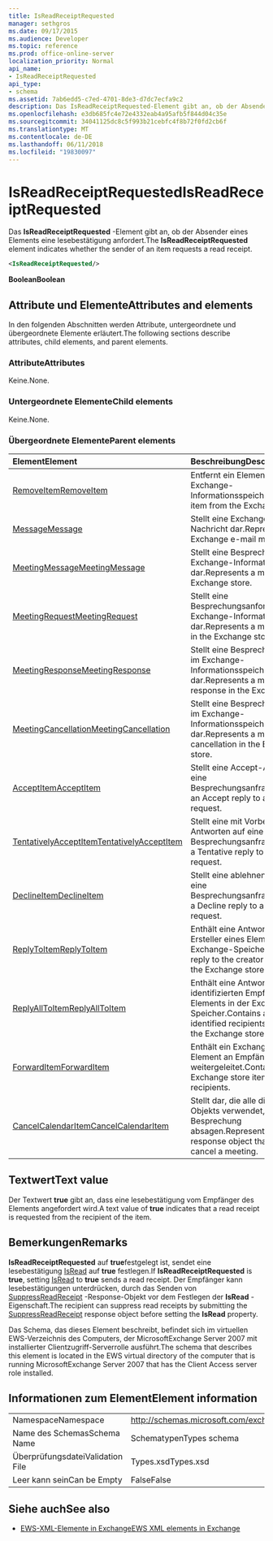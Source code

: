 ```yaml
---
title: IsReadReceiptRequested
manager: sethgros
ms.date: 09/17/2015
ms.audience: Developer
ms.topic: reference
ms.prod: office-online-server
localization_priority: Normal
api_name:
- IsReadReceiptRequested
api_type:
- schema
ms.assetid: 7ab6edd5-c7ed-4701-8de3-d7dc7ecfa9c2
description: Das IsReadReceiptRequested-Element gibt an, ob der Absender eines Elements eine lesebestätigung anfordert.
ms.openlocfilehash: e3db685fc4e72e4332eab4a95afb5f844d04c35e
ms.sourcegitcommit: 34041125dc8c5f993b21cebfc4f8b72f0fd2cb6f
ms.translationtype: MT
ms.contentlocale: de-DE
ms.lasthandoff: 06/11/2018
ms.locfileid: "19830097"
---
```

# <a name="isreadreceiptrequested"></a><span data-ttu-id="da4f1-103">IsReadReceiptRequested</span><span class="sxs-lookup"><span data-stu-id="da4f1-103">IsReadReceiptRequested</span></span>

<span data-ttu-id="da4f1-104">Das **IsReadReceiptRequested** -Element gibt an, ob der Absender eines Elements eine lesebestätigung anfordert.</span><span class="sxs-lookup"><span data-stu-id="da4f1-104">The **IsReadReceiptRequested** element indicates whether the sender of an item requests a read receipt.</span></span> 
  
```xml
<IsReadReceiptRequested/>
```

 <span data-ttu-id="da4f1-105">**Boolean**</span><span class="sxs-lookup"><span data-stu-id="da4f1-105">**Boolean**</span></span>
## <a name="attributes-and-elements"></a><span data-ttu-id="da4f1-106">Attribute und Elemente</span><span class="sxs-lookup"><span data-stu-id="da4f1-106">Attributes and elements</span></span>

<span data-ttu-id="da4f1-107">In den folgenden Abschnitten werden Attribute, untergeordnete und übergeordnete Elemente erläutert.</span><span class="sxs-lookup"><span data-stu-id="da4f1-107">The following sections describe attributes, child elements, and parent elements.</span></span>
  
### <a name="attributes"></a><span data-ttu-id="da4f1-108">Attribute</span><span class="sxs-lookup"><span data-stu-id="da4f1-108">Attributes</span></span>

<span data-ttu-id="da4f1-109">Keine.</span><span class="sxs-lookup"><span data-stu-id="da4f1-109">None.</span></span>
  
### <a name="child-elements"></a><span data-ttu-id="da4f1-110">Untergeordnete Elemente</span><span class="sxs-lookup"><span data-stu-id="da4f1-110">Child elements</span></span>

<span data-ttu-id="da4f1-111">Keine.</span><span class="sxs-lookup"><span data-stu-id="da4f1-111">None.</span></span>
  
### <a name="parent-elements"></a><span data-ttu-id="da4f1-112">Übergeordnete Elemente</span><span class="sxs-lookup"><span data-stu-id="da4f1-112">Parent elements</span></span>

|<span data-ttu-id="da4f1-113">**Element**</span><span class="sxs-lookup"><span data-stu-id="da4f1-113">**Element**</span></span>|<span data-ttu-id="da4f1-114">**Beschreibung**</span><span class="sxs-lookup"><span data-stu-id="da4f1-114">**Description**</span></span>|
|:-----|:-----|
|[<span data-ttu-id="da4f1-115">RemoveItem</span><span class="sxs-lookup"><span data-stu-id="da4f1-115">RemoveItem</span></span>](removeitem.md) <br/> |<span data-ttu-id="da4f1-116">Entfernt ein Element aus dem Exchange-Informationsspeicher.</span><span class="sxs-lookup"><span data-stu-id="da4f1-116">Removes an item from the Exchange store.</span></span>  <br/> |
|[<span data-ttu-id="da4f1-117">Message</span><span class="sxs-lookup"><span data-stu-id="da4f1-117">Message</span></span>](message-ex15websvcsotherref.md) <br/> |<span data-ttu-id="da4f1-118">Stellt eine Exchange-E-Mail-Nachricht dar.</span><span class="sxs-lookup"><span data-stu-id="da4f1-118">Represents an Exchange e-mail message.</span></span>  <br/> |
|[<span data-ttu-id="da4f1-119">MeetingMessage</span><span class="sxs-lookup"><span data-stu-id="da4f1-119">MeetingMessage</span></span>](meetingmessage.md) <br/> |<span data-ttu-id="da4f1-120">Stellt eine Besprechung im Exchange-Informationsspeicher dar.</span><span class="sxs-lookup"><span data-stu-id="da4f1-120">Represents a meeting in the Exchange store.</span></span>  <br/> |
|[<span data-ttu-id="da4f1-121">MeetingRequest</span><span class="sxs-lookup"><span data-stu-id="da4f1-121">MeetingRequest</span></span>](meetingrequest.md) <br/> |<span data-ttu-id="da4f1-122">Stellt eine Besprechungsanforderung im Exchange-Informationsspeicher dar.</span><span class="sxs-lookup"><span data-stu-id="da4f1-122">Represents a meeting request in the Exchange store.</span></span>  <br/> |
|[<span data-ttu-id="da4f1-123">MeetingResponse</span><span class="sxs-lookup"><span data-stu-id="da4f1-123">MeetingResponse</span></span>](meetingresponse.md) <br/> |<span data-ttu-id="da4f1-124">Stellt eine Besprechungsantwort im Exchange-Informationsspeicher dar.</span><span class="sxs-lookup"><span data-stu-id="da4f1-124">Represents a meeting response in the Exchange store.</span></span>  <br/> |
|[<span data-ttu-id="da4f1-125">MeetingCancellation</span><span class="sxs-lookup"><span data-stu-id="da4f1-125">MeetingCancellation</span></span>](meetingcancellation.md) <br/> |<span data-ttu-id="da4f1-126">Stellt eine Besprechungsabsage im Exchange-Informationsspeicher dar.</span><span class="sxs-lookup"><span data-stu-id="da4f1-126">Represents a meeting cancellation in the Exchange store.</span></span>  <br/> |
|[<span data-ttu-id="da4f1-127">AcceptItem</span><span class="sxs-lookup"><span data-stu-id="da4f1-127">AcceptItem</span></span>](acceptitem.md) <br/> |<span data-ttu-id="da4f1-128">Stellt eine Accept-Antwort auf eine Besprechungsanfrage.</span><span class="sxs-lookup"><span data-stu-id="da4f1-128">Represents an Accept reply to a meeting request.</span></span>  <br/> |
|[<span data-ttu-id="da4f1-129">TentativelyAcceptItem</span><span class="sxs-lookup"><span data-stu-id="da4f1-129">TentativelyAcceptItem</span></span>](tentativelyacceptitem.md) <br/> |<span data-ttu-id="da4f1-130">Stellt eine mit Vorbehalt Antworten auf eine Besprechungsanfrage.</span><span class="sxs-lookup"><span data-stu-id="da4f1-130">Represents a Tentative reply to a meeting request.</span></span>  <br/> |
|[<span data-ttu-id="da4f1-131">DeclineItem</span><span class="sxs-lookup"><span data-stu-id="da4f1-131">DeclineItem</span></span>](declineitem.md) <br/> |<span data-ttu-id="da4f1-132">Stellt eine ablehnen Antwort auf eine Besprechungsanfrage.</span><span class="sxs-lookup"><span data-stu-id="da4f1-132">Represents a Decline reply to a meeting request.</span></span>  <br/> |
|[<span data-ttu-id="da4f1-133">ReplyToItem</span><span class="sxs-lookup"><span data-stu-id="da4f1-133">ReplyToItem</span></span>](replytoitem.md) <br/> |<span data-ttu-id="da4f1-134">Enthält eine Antwort an den Ersteller eines Elements in der Exchange-Speicher.</span><span class="sxs-lookup"><span data-stu-id="da4f1-134">Contains a reply to the creator of an item in the Exchange store.</span></span>  <br/> |
|[<span data-ttu-id="da4f1-135">ReplyAllToItem</span><span class="sxs-lookup"><span data-stu-id="da4f1-135">ReplyAllToItem</span></span>](replyalltoitem.md) <br/> |<span data-ttu-id="da4f1-136">Enthält eine Antwort an alle identifizierten Empfänger eines Elements in der Exchange-Speicher.</span><span class="sxs-lookup"><span data-stu-id="da4f1-136">Contains a reply to all identified recipients of an item in the Exchange store.</span></span>  <br/> |
|[<span data-ttu-id="da4f1-137">ForwardItem</span><span class="sxs-lookup"><span data-stu-id="da4f1-137">ForwardItem</span></span>](forwarditem.md) <br/> |<span data-ttu-id="da4f1-138">Enthält ein Exchange-Speicher-Element an Empfänger weitergeleitet.</span><span class="sxs-lookup"><span data-stu-id="da4f1-138">Contains an Exchange store item to forward to recipients.</span></span>  <br/> |
|[<span data-ttu-id="da4f1-139">CancelCalendarItem</span><span class="sxs-lookup"><span data-stu-id="da4f1-139">CancelCalendarItem</span></span>](cancelcalendaritem.md) <br/> |<span data-ttu-id="da4f1-140">Stellt dar, die alle die Antwort-Objekts verwendet, um eine Besprechung absagen.</span><span class="sxs-lookup"><span data-stu-id="da4f1-140">Represents the response object thatis used to cancel a meeting.</span></span>  <br/> |
   
## <a name="text-value"></a><span data-ttu-id="da4f1-141">Textwert</span><span class="sxs-lookup"><span data-stu-id="da4f1-141">Text value</span></span>

<span data-ttu-id="da4f1-142">Der Textwert **true** gibt an, dass eine lesebestätigung vom Empfänger des Elements angefordert wird.</span><span class="sxs-lookup"><span data-stu-id="da4f1-142">A text value of **true** indicates that a read receipt is requested from the recipient of the item.</span></span> 
  
## <a name="remarks"></a><span data-ttu-id="da4f1-143">Bemerkungen</span><span class="sxs-lookup"><span data-stu-id="da4f1-143">Remarks</span></span>

<span data-ttu-id="da4f1-144">**IsReadReceiptRequested** auf **true**festgelegt ist, sendet eine lesebestätigung [IsRead](isread.md) auf **true** festlegen.</span><span class="sxs-lookup"><span data-stu-id="da4f1-144">If **IsReadReceiptRequested** is **true**, setting [IsRead](isread.md) to **true** sends a read receipt.</span></span> <span data-ttu-id="da4f1-145">Der Empfänger kann lesebestätigungen unterdrücken, durch das Senden von [SuppressReadReceipt](suppressreadreceipt.md) -Response-Objekt vor dem Festlegen der **IsRead** -Eigenschaft.</span><span class="sxs-lookup"><span data-stu-id="da4f1-145">The recipient can suppress read receipts by submitting the [SuppressReadReceipt](suppressreadreceipt.md) response object before setting the **IsRead** property.</span></span> 
  
<span data-ttu-id="da4f1-146">Das Schema, das dieses Element beschreibt, befindet sich im virtuellen EWS-Verzeichnis des Computers, der MicrosoftExchange Server 2007 mit installierter Clientzugriff-Serverrolle ausführt.</span><span class="sxs-lookup"><span data-stu-id="da4f1-146">The schema that describes this element is located in the EWS virtual directory of the computer that is running MicrosoftExchange Server 2007 that has the Client Access server role installed.</span></span>
  
## <a name="element-information"></a><span data-ttu-id="da4f1-147">Informationen zum Element</span><span class="sxs-lookup"><span data-stu-id="da4f1-147">Element information</span></span>

|||
|:-----|:-----|
|<span data-ttu-id="da4f1-148">Namespace</span><span class="sxs-lookup"><span data-stu-id="da4f1-148">Namespace</span></span>  <br/> |http://schemas.microsoft.com/exchange/services/2006/types  <br/> |
|<span data-ttu-id="da4f1-149">Name des Schemas</span><span class="sxs-lookup"><span data-stu-id="da4f1-149">Schema Name</span></span>  <br/> |<span data-ttu-id="da4f1-150">Schematypen</span><span class="sxs-lookup"><span data-stu-id="da4f1-150">Types schema</span></span>  <br/> |
|<span data-ttu-id="da4f1-151">Überprüfungsdatei</span><span class="sxs-lookup"><span data-stu-id="da4f1-151">Validation File</span></span>  <br/> |<span data-ttu-id="da4f1-152">Types.xsd</span><span class="sxs-lookup"><span data-stu-id="da4f1-152">Types.xsd</span></span>  <br/> |
|<span data-ttu-id="da4f1-153">Leer kann sein</span><span class="sxs-lookup"><span data-stu-id="da4f1-153">Can be Empty</span></span>  <br/> |<span data-ttu-id="da4f1-154">False</span><span class="sxs-lookup"><span data-stu-id="da4f1-154">False</span></span>  <br/> |
   
## <a name="see-also"></a><span data-ttu-id="da4f1-155">Siehe auch</span><span class="sxs-lookup"><span data-stu-id="da4f1-155">See also</span></span>



- [<span data-ttu-id="da4f1-156">EWS-XML-Elemente in Exchange</span><span class="sxs-lookup"><span data-stu-id="da4f1-156">EWS XML elements in Exchange</span></span>](ews-xml-elements-in-exchange.md)

